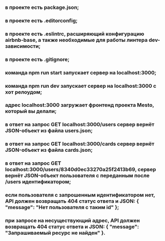 ### в проекте есть package.json;
### в проекте есть .editorconfig;
### в проекте есть .eslintrc, расширяющий конфигурацию airbnb-base, а также необходимые для работы линтера dev-зависимости;
### в проекте есть .gitignore;
### команда npm run start запускает сервер на localhost:3000;
### команда npm run dev запускает сервер на localhost:3000 с хот релоудом;
### адрес localhost:3000 загружает фронтенд проекта Mesto, который вы делали;
### в ответ на запрос GET localhost:3000/users сервер вернёт JSON-объект из файла users.json;
### в ответ на запрос GET localhost:3000/cards сервер вернёт JSON-объект из файла cards.json;
### в ответ на запрос GET localhost:3000/users/8340d0ec33270a25f2413b69, сервер вернёт JSON-объект пользователя с переданным после /users идентификатором;
### если пользователя с запрошенным идентификатором нет, API должен возвращать 404 статус ответа и JSON: { "message": "Нет пользователя с таким id" };
### при запросе на несуществующий адрес, API должен возвращать 404 статус ответа и JSON: { "message": "Запрашиваемый ресурс не найден" }.
